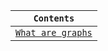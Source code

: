 
<div align="center">
  
| `Contents` |
| ---------- |
| [`What are graphs`](https://github.com/devrath/studious-ds-adventure/wiki/Graphs:-What-are-graphs) |

</div>
